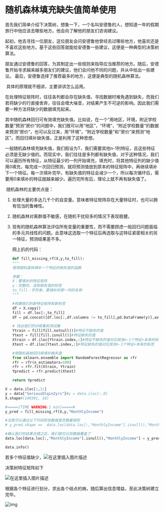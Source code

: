 # 			随机森林填充缺失值简单使用

​	首先我们简单介绍下决策树，想象一下，一个名叫安德鲁的人，想知道一年的假期旅行中他应该去哪些地方。他会向了解他的朋友们咨询建议。

​	起初，他去寻找一位朋友，这位朋友会问安德鲁他曾经去过哪些地方，他喜欢还是不喜欢这些地方。基于这些回答就能给安德鲁一些建议，这便是一种典型的决策树算法。

​	朋友通过安德鲁的回答，为其制定出一些规则来指导应当推荐的地方。随后，安德鲁开始寻求越来越多朋友们的建议，他们会问他不同的问题，并从中给出一些建议。 最后，安德鲁选择了推荐最多的地方，这便是典型的随机森林算法。

​	具体的原理就不细讲，主要讲讲怎么运用。



在处理特征矩阵时，往往各列都会存在缺失值，寻找数据时难免遇到缺失，而我们若将缺少的行直接舍弃，往往会增大噪音，对结果产生不可逆的影响。因此我们需要一种方法将缺少的数据填充起来。

​	其中随机森林回归可有效填充缺失值。比如说，在一个“用地区，环境，附近学校数量”预测“房价”的问题中，我们既可以用“地区”，“环境”，“附近学校数量”的数据来预测“房价”，也可以反过来，用“环境”，“附近学校数量”和“房价”来预测“地区”。而回归填补缺失值，正是利用了这种思想。

​	 一般随机森林填充缺失值，我们假设为T，我们需要其他n-1列特征，且这些特征必须是无缺少值的。而现实中，我们往往是多列都有缺失值，对于这种情况，我们可以遍历所有特征，从特征最少的一列开始填充，填充时，将其他特征列的缺少值用0填充，每完成一次回归预测，就将预测值放到原本的特征矩阵中，再继续填补下一个特征。每一次填补完毕，有缺失值的特征会减少一个，所以每次循环后，需要用0来填补的特征就越来越少。遍历完所有后，理论上就不再有缺失值了。

​	随机森林的主要优点是：

1. 处理大量的多达几千个的自变量。意味者特征矩阵存在大量特征时，也可以拥有恰当的鲁棒性。

2. 随机森林对离群值不敏感，在随机干扰较多的情况下表现稳健。

3. 现有的随机森林算法评估所有变量的重要性，而不需要顾虑一般回归问题面临的多元共线性的问题。此意味这选取一个特征后再选取与这特征紧密相关的另一特征，预测结果差不多。

   网上扒的代码：

   

   

   ```python
   def fill_missing_rf(X,y,to_fill):
   """
   使用随机森林填补一个特征的缺失值的函数
   
   参数：
   X：要填补的特征矩阵
   y：完整的，没有缺失值的标签
   to_fill：字符串，要填补的那一列的名称
   """
   
   #构建我们的新特征矩阵和新标签
   df = X.copy()
   fill = df.loc[:,to_fill]
   df = pd.concat([df.loc[:,df.columns != to_fill],pd.DataFrame(y)],axis=1)
   
   # 找出我们的训练集和测试集
   Ytrain = fill[fill.notnull()]#特征不缺失的值
   Ytest = fill[fill.isnull()]#特征缺失的值
   Xtrain = df.iloc[Ytrain.index,:]#特征不缺失的值对应其他n-1个特征+本来的标签
   Xtest = df.iloc[Ytest.index,:]#特征缺失的值对应其他n-1个特征+本来的标签
   
   #用随机森林回归来填补缺失值
   from sklearn.ensemble import RandomForestRegressor as rfr
   rfr = rfr(n_estimators=100)
   rfr = rfr.fit(Xtrain, Ytrain)
   Ypredict = rfr.predict(Xtest)
   
   return Ypredict
   ```

```python
X = data.iloc[:,1:]
y = data["SeriousDlqin2yrs"]#y = data.iloc[:,0]
X.shape#(149391, 10)

#=====[TIME WARNING:1 min]=====#
y_pred = fill_missing_rf(X,y,"MonthlyIncome")

#注意可以通过以下代码检验数据是否数量相同
# y_pred.shape ==  data.loc[data.loc[:,"MonthlyIncome"].isnull(),"MonthlyIncome"].shape

#确认我们的结果合理之后，我们就可以将数据覆盖了
data.loc[data.loc[:,"MonthlyIncome"].isnull(),"MonthlyIncome"] = y_pred

data.info()

```

若多个特征值缺少，![在这里插入图片描述](https://img-blog.csdnimg.cn/20190901172435704.png?x-oss-process=image/watermark,type_ZmFuZ3poZW5naGVpdGk,shadow_10,text_aHR0cHM6Ly9ibG9nLmNzZG4ubmV0L0t5cmllX0lydmluZw==,size_16,color_FFFFFF,t_70)





决策树特征矩阵如下

![在这里插入图片描述](https://img-blog.csdnimg.cn/20190302165306803.png?x-oss-process=image/watermark,type_ZmFuZ3poZW5naGVpdGk,shadow_10,text_aHR0cHM6Ly9ibG9nLmNzZG4ubmV0L0Ryb2tlX1pob3U=,size_16,color_FFFFFF,t_70#pic_center)

根据各个特征进行划分，求出各个结点的熵，随后算出信息增益，至此决策树建立完毕。

![img](https://img-blog.csdnimg.cn/2019030216533483.png?x-oss-process=image/watermark,type_ZmFuZ3poZW5naGVpdGk,shadow_10,text_aHR0cHM6Ly9ibG9nLmNzZG4ubmV0L0Ryb2tlX1pob3U=,size_16,color_FFFFFF,t_70#pic_center)